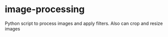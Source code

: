 # image-processing
Python script to process images and apply filters. Also can crop and resize images
